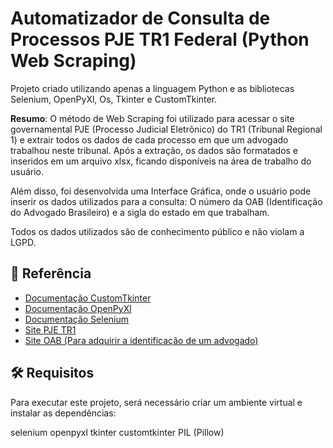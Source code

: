 # Automatizador de Consulta de Processos PJE TR1 Federal (Python Web Scraping)

Projeto criado utilizando apenas a linguagem Python e as bibliotecas Selenium, OpenPyXl, Os, Tkinter e CustomTkinter.

**Resumo**: O método de Web Scraping foi utilizado para acessar o site governamental PJE (Processo Judicial Eletrônico) do TR1 (Tribunal Regional 1) e extrair todos os dados de cada processo em que um advogado trabalhou neste tribunal. Após a extração, os dados são formatados e inseridos em um arquivo xlsx, ficando disponíveis na área de trabalho do usuário.

Além disso, foi desenvolvida uma Interface Gráfica, onde o usuário pode inserir os dados utilizados para a consulta: O número da OAB (Identificação do Advogado Brasileiro) e a sigla do estado em que trabalham.

Todos os dados utilizados são de conhecimento público e não violam a LGPD.

## 📄 Referência

- [Documentação CustomTkinter](https://pypi.org/project/customtkinter/0.3/)
- [Documentação OpenPyXl](https://openpyxl.readthedocs.io/en/stable/)
- [Documentação Selenium](https://www.selenium.dev/pt-br/documentation/webdriver/getting_started/)
- [Site PJE TR1](https://pje1g.trf1.jus.br/consultapublica/ConsultaPublica/listView.seam)
- [Site OAB (Para adquirir a identificação de um advogado)](https://cna.oab.org.br/)
  
## 🛠️ Requisitos
Para executar este projeto, será necessário criar um ambiente virtual e instalar as dependências:

selenium
openpyxl
tkinter
customtkinter
PIL (Pillow)
